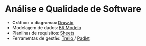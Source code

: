# Análise e Qualidade de Software
* Gráficos e diagramas: <a href="https://draw.io"> Draw.io </a>
* Modelagem de dados: <a href="https://app.brmodeloweb.com/#!/"> BR Modelo </a>
* Planilhas de requisitos: <a href="https://docs.google.com/spreadsheets/d/1Z1btUaRtEoieIhxY7WcEqdLS37WzPUqWvFlAMKB_gFE/edit?usp=sharing"> Sheets </a>
* Ferramentas de gestão: <a href="https://trello.com/"> Trello </a> / <a href="https://padlet.com/"> Padlet </a> 

<!--

padlet: padlet.com/paulodonini/aeq
jogo: kahoot.it
-->
